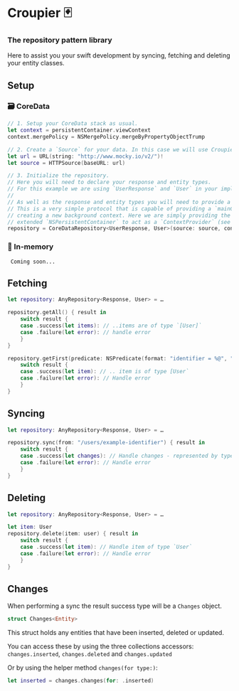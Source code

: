 #  Croupier 🃏

### The repository pattern library
Here to assist you your swift development by syncing, fetching and deleting your entity classes.

## Setup

### 🗃 CoreData
```swift
// 1. Setup your CoreData stack as usual.
let context = persistentContainer.viewContext
context.mergePolicy = NSMergePolicy.mergeByPropertyObjectTrump

// 2. Create a `Source` for your data. In this case we will use Croupier's `HTTPSource`.
let url = URL(string: "http://www.mocky.io/v2/")!
let source = HTTPSource(baseURL: url)

// 3. Initialize the repository.
// Here you will need to declare your response and entity types.
// For this example we are using `UserResponse` and `User` in your implementation these might be different.
//
// As well as the response and entity types you will need to provide a `ContextProvider`.
// This is a very simple protocol that is capable of providing a `mainContext` as well as
// creating a new background context. Here we are simply providing the persistentContainer as we have
// extended `NSPersistentContainer` to act as a `ContextProvider` (see below).
repository = CoreDataRepository<UserResponse, User>(source: source, contextProvider: persistentContainer)

```

### 📱 In-memory
```
 Coming soon...
```

## Fetching
```swift
let repository: AnyRepository<Response, User> = …

repository.getAll() { result in
    switch result {
    case .success(let items): // ..items are of type `[User]`
    case .failure(let error): // handle error
    }
}

repository.getFirst(predicate: NSPredicate(format: "identifier = %@", "3y7oef0fef")) { result in
    switch result {
    case .success(let item): // .. item is of type [User`
    case .failure(let error): // Handle error
    }
}
```

## Syncing
```swift
let repository: AnyRepository<Response, User> = …

repository.sync(from: "/users/example-identifier") { result in
    switch result {
    case .success(let changes): // Handle changes - represented by type `Changes<User>`
    case .failure(let error): // Handle error
    }
}

```

## Deleting
```swift
let repository: AnyRepository<Response, User> = …

let item: User
repository.delete(item: user) { result in
    switch result {
    case .success(let item): // Handle item of type `User`
    case .failure(let error): // Handle error
    }
}
```

## Changes

When performing a sync the result success type will be a `Changes` object.
```swift
struct Changes<Entity>
```
This struct holds any entities that have been inserted, deleted or updated.

You can access these by using the three collections accessors: `changes.inserted`, `changes.deleted` and  `changes.updated`

Or by using the helper method `changes(for type:)`:
```swift
let inserted = changes.changes(for: .inserted)
```
